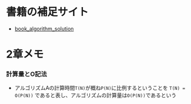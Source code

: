 # 書籍の補足サイト
- [book_algorithm_solution](https://github.com/drken1215/book_algorithm_solution)

# 2章メモ
### 計算量とO記法
- アルゴリズムAの計算時間`T(N)`が概ね`P(N)`に比例するということを `T(N) = O(P(N))` であると表し、アルゴリズムの計算量は`O(P(N))`であるという

